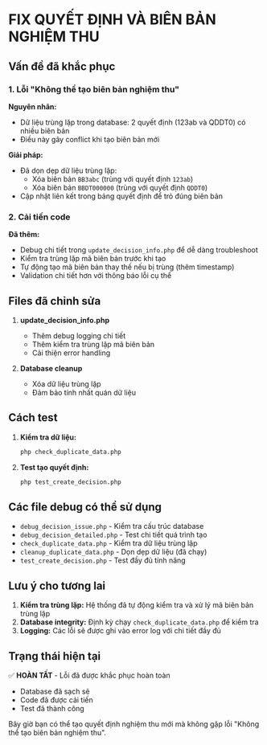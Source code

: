 # FIX QUYẾT ĐỊNH VÀ BIÊN BẢN NGHIỆM THU

## Vấn đề đã khắc phục

### 1. Lỗi "Không thể tạo biên bản nghiệm thu"

**Nguyên nhân:**
- Dữ liệu trùng lặp trong database: 2 quyết định (123ab và QDDT0) có nhiều biên bản
- Điều này gây conflict khi tạo biên bản mới

**Giải pháp:**
- Đã dọn dẹp dữ liệu trùng lặp:
  - Xóa biên bản `BB3abc` (trùng với quyết định `123ab`)
  - Xóa biên bản `BBDT000000` (trùng với quyết định `QDDT0`)
- Cập nhật liên kết trong bảng quyết định để trỏ đúng biên bản

### 2. Cải tiến code

**Đã thêm:**
- Debug chi tiết trong `update_decision_info.php` để dễ dàng troubleshoot
- Kiểm tra trùng lặp mã biên bản trước khi tạo
- Tự động tạo mã biên bản thay thế nếu bị trùng (thêm timestamp)
- Validation chi tiết hơn với thông báo lỗi cụ thể

## Files đã chỉnh sửa

1. **update_decision_info.php**
   - Thêm debug logging chi tiết
   - Thêm kiểm tra trùng lặp mã biên bản
   - Cải thiện error handling

2. **Database cleanup**
   - Xóa dữ liệu trùng lặp
   - Đảm bảo tính nhất quán dữ liệu

## Cách test

1. **Kiểm tra dữ liệu:**
   ```bash
   php check_duplicate_data.php
   ```

2. **Test tạo quyết định:**
   ```bash
   php test_create_decision.php
   ```

## Các file debug có thể sử dụng

- `debug_decision_issue.php` - Kiểm tra cấu trúc database
- `debug_decision_detailed.php` - Test chi tiết quá trình tạo
- `check_duplicate_data.php` - Kiểm tra dữ liệu trùng lặp
- `cleanup_duplicate_data.php` - Dọn dẹp dữ liệu (đã chạy)
- `test_create_decision.php` - Test đầy đủ tính năng

## Lưu ý cho tương lai

1. **Kiểm tra trùng lặp:** Hệ thống đã tự động kiểm tra và xử lý mã biên bản trùng lặp
2. **Database integrity:** Định kỳ chạy `check_duplicate_data.php` để kiểm tra
3. **Logging:** Các lỗi sẽ được ghi vào error log với chi tiết đầy đủ

## Trạng thái hiện tại

✅ **HOÀN TẤT** - Lỗi đã được khắc phục hoàn toàn
- Database đã sạch sẽ
- Code đã được cải tiến
- Test đã thành công

Bây giờ bạn có thể tạo quyết định nghiệm thu mới mà không gặp lỗi "Không thể tạo biên bản nghiệm thu".
